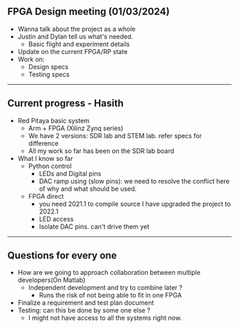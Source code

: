 ## FPGA Design meeting (01/03/2024)
- Wanna talk about the project as a whole 
- Justin and Dylan tell us what's needed.
	- Basic flight and experiment details
- Update on the current FPGA/RP state
- Work on:
	- Design specs
	- Testing specs
---
## Current progress - Hasith

- Red Pitaya basic system
	- Arm + FPGA (Xilinz Zynq series)
	- We have 2 versions: SDR lab and STEM lab. refer specs for difference
	- All my work so far has been on the SDR lab board
- What I know so far
	- Python control
		- LEDs and Digital pins
		- DAC ramp using (slow pins): we need to resolve the conflict here of why and what should be used. 
	- FPGA direct
		- you need 2021.1 to compile source I have upgraded the project to 2022.1
		- LED access 
		- Isolate DAC pins. can't drive them yet
---
## Questions for every one

- How are we going to approach collaboration between multiple developers(On Matlab)
	- Independent development and try to combine later ?
		- Runs the risk of not being able to fit in one FPGA
- Finalize a requirement and test plan document
- Testing: can this be done by some one else ? 
	- I might not have access to all the systems right now.
